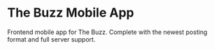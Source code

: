 # The Buzz Mobile App

Frontend mobile app for The Buzz. Complete with the newest posting format and full server support.